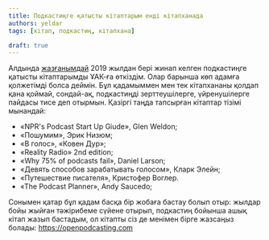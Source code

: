 ```yaml
---
title: Подкастиңге қатысты кітаптарым енді кітапханада
authors: yeldar
tags: [кітап, подкастиң, кітапхана]

draft: true
---
```


Алдында [жазғанымдай](/blog/2023/11/10/pod-new-steps) 2019 жылдан бері жинап келген подкастиңге қатысты кітаптарымды ҰАК-ға өткіздім. Олар барынша көп адамға қолжетімді болса деймін. Бұл қадамыммен мен тек кітапхананы қолдап қана қоймай, сондай-ақ, подкастиңді зерттеушілерге, үйренушілерге пайдасы тисе деп отырмын. Қазіргі таңда тапсырған кітаптар тізімі мынандай:

- «NPR's Podcast Start Up Giude», Glen Weldon;
- «Пошумим», Эрик Низюм;
- «В голос», «Ковен Дур»;
- «Reality Radio» 2nd edition;
- «Why 75% of podcasts fail», Daniel Larson;
- «Девять способов зарабатывать голосом», Кларк Элейн;
- «Путешествие писателя», Кристофер Воглер.
- «The Podcast Planner», Andy Saucedo;

Сонымен қатар бұл қадам басқа бір жобаға бастау болып отыр: жылдар бойы жыйған тәжірибеме сүйене отырып, подкастиң бойынша ашық кітап жазып бастадым, ол кітапты сіз де менімен бірге жазсаңыз болады: https://openpodcasting.com
